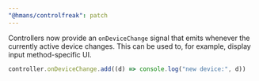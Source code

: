 ```yaml
---
"@hmans/controlfreak": patch
---
```


Controllers now provide an `onDeviceChange` signal that emits whenever the currently active device changes. This can be used to, for example, display input method-specific UI.

```ts
controller.onDeviceChange.add((d) => console.log("new device:", d))
```

